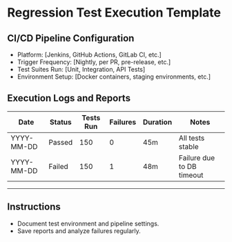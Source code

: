 # Regression Test Execution Template

## CI/CD Pipeline Configuration

- Platform: [Jenkins, GitHub Actions, GitLab CI, etc.]
- Trigger Frequency: [Nightly, per PR, pre-release, etc.]
- Test Suites Run: [Unit, Integration, API Tests]
- Environment Setup: [Docker containers, staging environments, etc.]

## Execution Logs and Reports

| Date         | Status   | Tests Run  | Failures   | Duration  | Notes                       |
|--------------|----------|------------|------------|-----------|-----------------------------|
| YYYY-MM-DD   | Passed   | 150        | 0          | 45m       | All tests stable            |
| YYYY-MM-DD   | Failed   | 150        | 1          | 48m       | Failure due to DB timeout   |

---

## Instructions

- Document test environment and pipeline settings.
- Save reports and analyze failures regularly.
